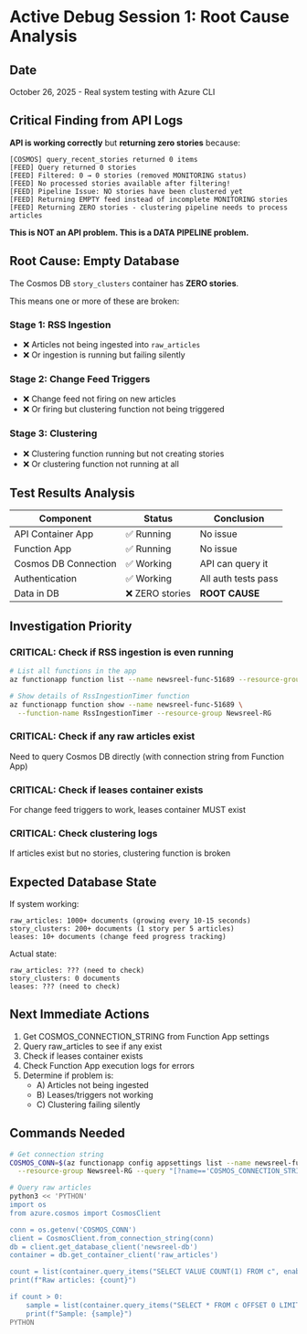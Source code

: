# Active Debug Session 1: Root Cause Analysis

## Date
October 26, 2025 - Real system testing with Azure CLI

## Critical Finding from API Logs

**API is working correctly** but **returning zero stories** because:

```
[COSMOS] query_recent_stories returned 0 items
[FEED] Query returned 0 stories
[FEED] Filtered: 0 → 0 stories (removed MONITORING status)
[FEED] No processed stories available after filtering!
[FEED] Pipeline Issue: NO stories have been clustered yet
[FEED] Returning EMPTY feed instead of incomplete MONITORING stories
[FEED] Returning ZERO stories - clustering pipeline needs to process articles
```

**This is NOT an API problem. This is a DATA PIPELINE problem.**

## Root Cause: Empty Database

The Cosmos DB `story_clusters` container has **ZERO stories**.

This means one or more of these are broken:

### Stage 1: RSS Ingestion
- ❌ Articles not being ingested into `raw_articles`
- ❌ Or ingestion is running but failing silently

### Stage 2: Change Feed Triggers
- ❌ Change feed not firing on new articles
- ❌ Or firing but clustering function not being triggered

### Stage 3: Clustering
- ❌ Clustering function running but not creating stories
- ❌ Or clustering function not running at all

## Test Results Analysis

| Component | Status | Conclusion |
|-----------|--------|-----------|
| API Container App | ✅ Running | No issue |
| Function App | ✅ Running | No issue |
| Cosmos DB Connection | ✅ Working | API can query it |
| Authentication | ✅ Working | All auth tests pass |
| Data in DB | ❌ ZERO stories | **ROOT CAUSE** |

## Investigation Priority

### CRITICAL: Check if RSS ingestion is even running

```bash
# List all functions in the app
az functionapp function list --name newsreel-func-51689 --resource-group Newsreel-RG

# Show details of RssIngestionTimer function
az functionapp function show --name newsreel-func-51689 \
  --function-name RssIngestionTimer --resource-group Newsreel-RG
```

### CRITICAL: Check if any raw articles exist

Need to query Cosmos DB directly (with connection string from Function App)

### CRITICAL: Check if leases container exists

For change feed triggers to work, leases container MUST exist

### CRITICAL: Check clustering logs

If articles exist but no stories, clustering function is broken

## Expected Database State

If system working:
```
raw_articles: 1000+ documents (growing every 10-15 seconds)
story_clusters: 200+ documents (1 story per 5 articles)
leases: 10+ documents (change feed progress tracking)
```

Actual state:
```
raw_articles: ??? (need to check)
story_clusters: 0 documents
leases: ??? (need to check)
```

## Next Immediate Actions

1. Get COSMOS_CONNECTION_STRING from Function App settings
2. Query raw_articles to see if any exist
3. Check if leases container exists
4. Check Function App execution logs for errors
5. Determine if problem is:
   - A) Articles not being ingested
   - B) Leases/triggers not working
   - C) Clustering failing silently

## Commands Needed

```bash
# Get connection string
COSMOS_CONN=$(az functionapp config appsettings list --name newsreel-func-51689 \
  --resource-group Newsreel-RG --query "[?name=='COSMOS_CONNECTION_STRING'].value" -o tsv)

# Query raw articles
python3 << 'PYTHON'
import os
from azure.cosmos import CosmosClient

conn = os.getenv('COSMOS_CONN')
client = CosmosClient.from_connection_string(conn)
db = client.get_database_client('newsreel-db')
container = db.get_container_client('raw_articles')

count = list(container.query_items("SELECT VALUE COUNT(1) FROM c", enable_cross_partition_query=True))[0]
print(f"Raw articles: {count}")

if count > 0:
    sample = list(container.query_items("SELECT * FROM c OFFSET 0 LIMIT 1", enable_cross_partition_query=True))[0]
    print(f"Sample: {sample}")
PYTHON
```

